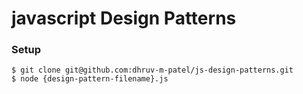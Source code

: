 # javascript Design Patterns

### Setup

```
$ git clone git@github.com:dhruv-m-patel/js-design-patterns.git
$ node {design-pattern-filename}.js
```
